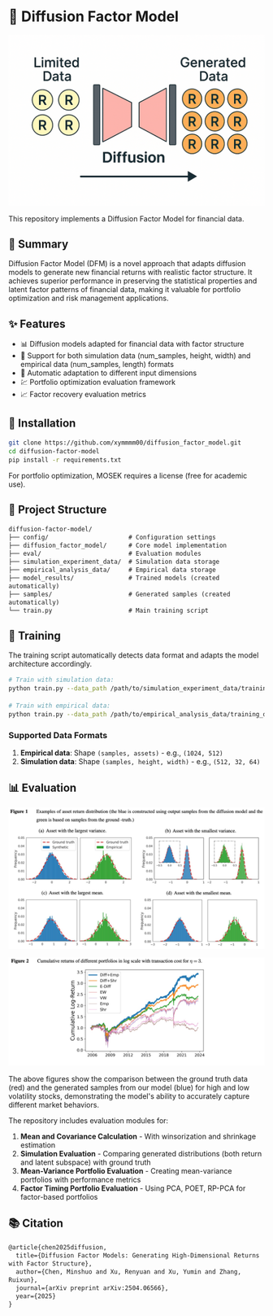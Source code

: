 # 🌊 Diffusion Factor Model

<p align="center">
  <img src="assets/demo.png" alt="Diffusion Factor Model Demo" width="700"/>
</p>

This repository implements a Diffusion Factor Model for financial data.

## 📝 Summary

Diffusion Factor Model (DFM) is a novel approach that adapts diffusion models to generate new financial returns with realistic factor structure. It achieves superior performance in preserving the statistical properties and latent factor patterns of financial data, making it valuable for portfolio optimization and risk management applications.

## ✨ Features

- 📊 Diffusion models adapted for financial data with factor structure
- 🔄 Support for both simulation data (num_samples, height, width) and empirical data (num_samples, length) formats
- 📐 Automatic adaptation to different input dimensions
- 💹 Portfolio optimization evaluation framework
- 📈 Factor recovery evaluation metrics

## 🔧 Installation

```bash
git clone https://github.com/xymmmm00/diffusion_factor_model.git
cd diffusion-factor-model
pip install -r requirements.txt
```

For portfolio optimization, MOSEK requires a license (free for academic use).

## 📁 Project Structure

```
diffusion-factor-model/
├── config/                      # Configuration settings
├── diffusion_factor_model/      # Core model implementation
├── eval/                        # Evaluation modules
├── simulation_experiment_data/  # Simulation data storage
├── empirical_analysis_data/     # Empirical data storage
├── model_results/               # Trained models (created automatically)
├── samples/                     # Generated samples (created automatically)
└── train.py                     # Main training script
```

## 🚀 Training

The training script automatically detects data format and adapts the model architecture accordingly.

```bash
# Train with simulation data:
python train.py --data_path /path/to/simulation_experiment_data/training_data_example.npy --seed 42 --gpu 0

# Train with empirical data:
python train.py --data_path /path/to/empirical_analysis_data/training_data_example.npy --seed 42 --gpu 0
```

### Supported Data Formats

1. **Empirical data**: Shape `(samples, assets)` - e.g., `(1024, 512)` 
2. **Simulation data**: Shape `(samples, height, width)` - e.g., `(512, 32, 64)`

## 📊 Evaluation

<p align="center">
  <img src="assets/distribution_example.png">
</p>

<p align="center">
  <img src="assets/portfolio_example.png">
</p>

The above figures show the comparison between the ground truth data (red) and the generated samples from our model (blue) for high and low volatility stocks, demonstrating the model's ability to accurately capture different market behaviors.

The repository includes evaluation modules for:

1. **Mean and Covariance Calculation** - With winsorization and shrinkage estimation
2. **Simulation Evaluation** - Comparing generated distributions (both return and latent subspace) with ground truth
3. **Mean-Variance Portfolio Evaluation** - Creating mean-variance portfolios with performance metrics
4. **Factor Timing Portfolio Evaluation** - Using PCA, POET, RP-PCA for factor-based portfolios

## 📚 Citation

```
@article{chen2025diffusion,
  title={Diffusion Factor Models: Generating High-Dimensional Returns with Factor Structure},
  author={Chen, Minshuo and Xu, Renyuan and Xu, Yumin and Zhang, Ruixun},
  journal={arXiv preprint arXiv:2504.06566},
  year={2025}
}
```
